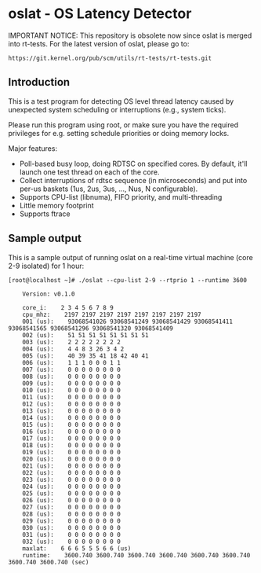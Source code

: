 oslat - OS Latency Detector
==========

IMPORTANT NOTICE: This repository is obsolete now since oslat is merged into
rt-tests.  For the latest version of oslat, please go to:

    https://git.kernel.org/pub/scm/utils/rt-tests/rt-tests.git

Introduction
------------

This is a test program for detecting OS level thread latency caused by
unexpected system scheduling or interruptions (e.g., system ticks).

Please run this program using root, or make sure you have the required
privileges for e.g. setting schedule priorities or doing memory locks.

Major features:

  - Poll-based busy loop, doing RDTSC on specified cores.  By default, it'll
    launch one test thread on each of the core.
  - Collect interruptions of rdtsc sequence (in microseconds) and put into
    per-us baskets (1us, 2us, 3us, ..., Nus, N configurable).
  - Supports CPU-list (libnuma), FIFO priority, and multi-threading
  - Little memory footprint
  - Supports ftrace

Sample output
-------------

This is a sample output of running oslat on a real-time virtual machine (core
2-9 isolated) for 1 hour:

    [root@localhost ~]# ./oslat --cpu-list 2-9 --rtprio 1 --runtime 3600

        Version: v0.1.0

        core_i:    2 3 4 5 6 7 8 9
        cpu_mhz:    2197 2197 2197 2197 2197 2197 2197 2197
        001 (us):    93068541026 93068541249 93068541429 93068541411 93068541565 93068541296 93068541320 93068541409
        002 (us):    51 51 51 51 51 51 51 51
        003 (us):    2 2 2 2 2 2 2 2
        004 (us):    4 4 8 3 26 3 4 2
        005 (us):    40 39 35 41 18 42 40 41
        006 (us):    1 1 1 0 0 0 1 1
        007 (us):    0 0 0 0 0 0 0 0
        008 (us):    0 0 0 0 0 0 0 0
        009 (us):    0 0 0 0 0 0 0 0
        010 (us):    0 0 0 0 0 0 0 0
        011 (us):    0 0 0 0 0 0 0 0
        012 (us):    0 0 0 0 0 0 0 0
        013 (us):    0 0 0 0 0 0 0 0
        014 (us):    0 0 0 0 0 0 0 0
        015 (us):    0 0 0 0 0 0 0 0
        016 (us):    0 0 0 0 0 0 0 0
        017 (us):    0 0 0 0 0 0 0 0
        018 (us):    0 0 0 0 0 0 0 0
        019 (us):    0 0 0 0 0 0 0 0
        020 (us):    0 0 0 0 0 0 0 0
        021 (us):    0 0 0 0 0 0 0 0
        022 (us):    0 0 0 0 0 0 0 0
        023 (us):    0 0 0 0 0 0 0 0
        024 (us):    0 0 0 0 0 0 0 0
        025 (us):    0 0 0 0 0 0 0 0
        026 (us):    0 0 0 0 0 0 0 0
        027 (us):    0 0 0 0 0 0 0 0
        028 (us):    0 0 0 0 0 0 0 0
        029 (us):    0 0 0 0 0 0 0 0
        030 (us):    0 0 0 0 0 0 0 0
        031 (us):    0 0 0 0 0 0 0 0
        032 (us):    0 0 0 0 0 0 0 0
        maxlat:    6 6 6 5 5 5 6 6 (us)
        runtime:    3600.740 3600.740 3600.740 3600.740 3600.740 3600.740 3600.740 3600.740 (sec)
